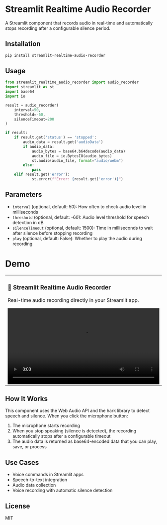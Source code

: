 # Streamlit Realtime Audio Recorder

A Streamlit component that records audio in real-time and automatically stops recording after a configurable silence period.

## Installation

```bash
pip install streamlit-realtime-audio-recorder
```

## Usage

```python
from streamlit_realtime_audio_recorder import audio_recorder
import streamlit as st
import base64
import io

result = audio_recorder(
    interval=50,
    threshold=-60,
    silenceTimeout=200
)

if result:
    if result.get('status') == 'stopped':
        audio_data = result.get('audioData')
        if audio_data:
            audio_bytes = base64.b64decode(audio_data)
            audio_file = io.BytesIO(audio_bytes)
            st.audio(audio_file, format="audio/webm")
        else:
            pass
    elif result.get('error'):
            st.error(f"Error: {result.get('error')}")
```

## Parameters

- `interval` (optional, default: 50): How often to check audio level in milliseconds
- `threshold` (optional, default: -60): Audio level threshold for speech detection in dB
- `silenceTimeout` (optional, default: 1500): Time in milliseconds to wait after silence before stopping recording
- `play` (optional, default: False): Whether to play the audio during recording

# Demo

<table>
<tr>
<td width="50%">
<h3>🎤 Streamlit Realtime Audio Recorder</h3>
<p>Real-time audio recording directly in your Streamlit app.</p>
<video width="100%" controls>
  <source src="https://github.com/soufiiyane/streamlit-realtime-audio-recorder/raw/main/demo.mp4" type="video/mp4">
  Your browser does not support the video tag.
</video>
</td>
</tr>
</table>


## How It Works

This component uses the Web Audio API and the hark library to detect speech and silence. When you click the microphone button:

1. The microphone starts recording
2. When you stop speaking (silence is detected), the recording automatically stops after a configurable timeout
3. The audio data is returned as base64-encoded data that you can play, save, or process

## Use Cases

- Voice commands in Streamlit apps
- Speech-to-text integration
- Audio data collection
- Voice recording with automatic silence detection

## License

MIT